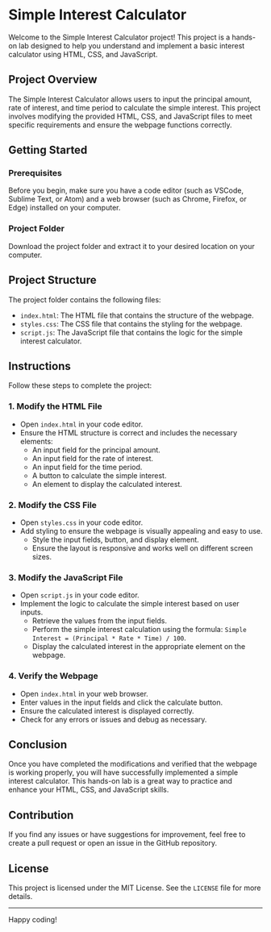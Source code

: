 # Simple Interest Calculator

Welcome to the Simple Interest Calculator project! This project is a hands-on lab designed to help you understand and implement a basic interest calculator using HTML, CSS, and JavaScript.

## Project Overview

The Simple Interest Calculator allows users to input the principal amount, rate of interest, and time period to calculate the simple interest. This project involves modifying the provided HTML, CSS, and JavaScript files to meet specific requirements and ensure the webpage functions correctly.

## Getting Started

### Prerequisites

Before you begin, make sure you have a code editor (such as VSCode, Sublime Text, or Atom) and a web browser (such as Chrome, Firefox, or Edge) installed on your computer.

### Project Folder

Download the project folder and extract it to your desired location on your computer.

## Project Structure

The project folder contains the following files:

- `index.html`: The HTML file that contains the structure of the webpage.
- `styles.css`: The CSS file that contains the styling for the webpage.
- `script.js`: The JavaScript file that contains the logic for the simple interest calculator.

## Instructions

Follow these steps to complete the project:

### 1. Modify the HTML File

- Open `index.html` in your code editor.
- Ensure the HTML structure is correct and includes the necessary elements:
  - An input field for the principal amount.
  - An input field for the rate of interest.
  - An input field for the time period.
  - A button to calculate the simple interest.
  - An element to display the calculated interest.

### 2. Modify the CSS File

- Open `styles.css` in your code editor.
- Add styling to ensure the webpage is visually appealing and easy to use.
  - Style the input fields, button, and display element.
  - Ensure the layout is responsive and works well on different screen sizes.

### 3. Modify the JavaScript File

- Open `script.js` in your code editor.
- Implement the logic to calculate the simple interest based on user inputs.
  - Retrieve the values from the input fields.
  - Perform the simple interest calculation using the formula: `Simple Interest = (Principal * Rate * Time) / 100`.
  - Display the calculated interest in the appropriate element on the webpage.

### 4. Verify the Webpage

- Open `index.html` in your web browser.
- Enter values in the input fields and click the calculate button.
- Ensure the calculated interest is displayed correctly.
- Check for any errors or issues and debug as necessary.

## Conclusion

Once you have completed the modifications and verified that the webpage is working properly, you will have successfully implemented a simple interest calculator. This hands-on lab is a great way to practice and enhance your HTML, CSS, and JavaScript skills.

## Contribution

If you find any issues or have suggestions for improvement, feel free to create a pull request or open an issue in the GitHub repository.

## License

This project is licensed under the MIT License. See the `LICENSE` file for more details.

---

Happy coding!

